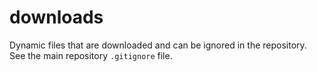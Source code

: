 # downloads

Dynamic files that are downloaded and can be ignored in the repository.
See the main repository `.gitignore` file.
